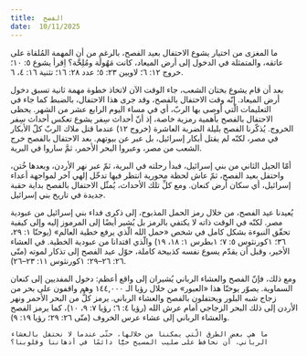 ```yaml
---
title:  الفصح
date:  10/11/2025
---
```


ما المغزى من اختيار يشوع الاحتفال بعيد الفصح، بالرغم من أن المهمة المُلقاة على عاتقه، والمتمثلة في الدخول إلى أرض الميعاد، كانت مَهُولَة ومُلِحَّة؟ اِقرأ يشوع ٥: ١٠؛ خروج ١٢: ٦؛ لاويين ٢٣: ٥؛ عدد ٢٨: ١٦؛ تثنية ١٦: ٤، ٦.

بعد أن قام يشوع بختان الشعب، جاء الوقت الآن لاتخاذ خطوة مهمة ثانية تسبق دخول أرض الميعاد. إنّه وقت الاحتفال بالفصح، وقد جرى هذا الاحتفال، بالضبط كما جاء في التعليمات الّتي أوصى بها الربّ، أي في مساء اليوم الرابع عشر من الشهر. يحظى الاحتفال بالفصح بأهمية رمزية خاصة، إذ أنّ أحداث سِفر يشوع تعكس أحداث سِفر الخروج. يُذكّرنا الفصح بليلة الضربة العاشرة (خروج ١٢) عندما قتل ملاك الربّ كلّ الأبكار في مصر، لكنّه لم يقتل أبكار إسرائيل، بل عبر عن بيوتهم. بعد الاحتفال بالفصح خرج الشعب من مصر، وعبروا البحر الأحمر، ثمَّ ساروا في البرية.

أمّا الجيل الثاني من بني إسرائيل، فبدأ رحلته في البرية، ثمّ عبر نهر الأردن، وبعدها خُتن، واحتفل بعيد الفصح، ثمّ عاش لحظة محورية انتظر فيها تدخّل إلهي آخر لمواجهة أعداء إسرائيل، أي سكان أرض كنعان. ومع كلِّ تلك الأحداث، يُمثّل الاحتفال بالفصح بداية حقبة جديدة في تاريخ بني إسرائيل.

يُعيدنا عيد الفصح، من خلال رمز الحمل المذبوح، إلى ذكرى فداء بني إسرائيل من عبودية مصر. لكنّه في الوقت ذاته لا يكتفي بالرمز بل يُشير أيضًا إلى المرموز إليه وإلى كيفية تحقّق النبوءة بشكل كامل في شخص «حمل الله الّذي يرفع خطية العالم» (يوحنّا ١: ٢٩، ٣٦؛ ١كورنثوس ٥: ٧؛ ١بطرس ١: ١٨، ١٩) والّذي افتدانا من عبودية الخطية. في العشاء الأخير، وقبل أن يقدّم يسوع نفسه كذبيحة كاملة، حوّل عيد الفصح إلى تذكار لموته (متّى ٢٦: ٢٦–٢٩؛ ١كورنثوس ١١: ٢٣–٢٦).

ومع ذلك، فإنّ الفصح والعشاء الرباني يُشيران إلى واقع أعظم: دخول المفديين إلى كنعان السماوية. يصوّر يوحنّا هذا «العبور» من خلال رؤيا الـ ١٤٤,٠٠٠ وهم واقفون على بحر من زجاج شبه البلور ويحتفلون بالفصح والعشاء الرباني. يرمز كلٌّ من البحر الأحمر ونهر الأردن إلى ذلك البحر الزجاجي أمام عرش الله (رؤيا ٤: ٦؛ رؤيا ٧: ٩، ١٠)، كما يرمز الفصح والعشاء الرباني إلى عشاء عرس الخروف (متّى ٢٦: ٢٩؛ رؤيا ١٩: ٩).

`ما هي بعض الطرق الّتي يمكننا من خلالها، حتّى عندما لا نحتفل بالعشاء الرباني، أن نحافظ على صليب المسيح حيًّا دائمًا في أذهاننا وقلوبنا؟`